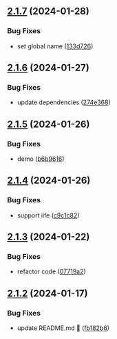 ## [2.1.7](https://github.com/t4y3/mediancut/compare/v2.1.6...v2.1.7) (2024-01-28)


### Bug Fixes

* set global name ([133d726](https://github.com/t4y3/mediancut/commit/133d726fc98366302c7aaa4596af2525aa2429ad))

## [2.1.6](https://github.com/t4y3/mediancut/compare/v2.1.5...v2.1.6) (2024-01-27)


### Bug Fixes

* update dependencies ([274e368](https://github.com/t4y3/mediancut/commit/274e368c4c7ac577c2ff02799d0c80770b201872))

## [2.1.5](https://github.com/t4y3/mediancut/compare/v2.1.4...v2.1.5) (2024-01-26)


### Bug Fixes

* demo ([b6b9616](https://github.com/t4y3/mediancut/commit/b6b96166dbd64b29ae80e7fc44b09478006869b4))

## [2.1.4](https://github.com/t4y3/mediancut/compare/v2.1.3...v2.1.4) (2024-01-26)


### Bug Fixes

* support iife ([c9c1c82](https://github.com/t4y3/mediancut/commit/c9c1c82e8d17864bb91dffffdc5f707de25334c9))

## [2.1.3](https://github.com/t4y3/mediancut/compare/v2.1.2...v2.1.3) (2024-01-22)


### Bug Fixes

* refactor code ([07719a2](https://github.com/t4y3/mediancut/commit/07719a21afef7a34234c588a328fcf8df3fd3a63))

## [2.1.2](https://github.com/t4y3/mediancut/compare/v2.1.1...v2.1.2) (2024-01-17)


### Bug Fixes

* update README.md 🐛 ([fb182b6](https://github.com/t4y3/mediancut/commit/fb182b696ae83f742bd2ad6c9248aff634a9ef37))
